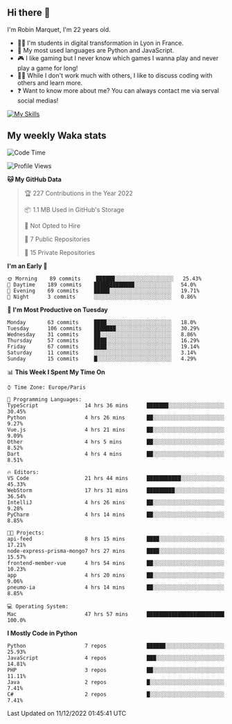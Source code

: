 ## Hi there 👋

I'm Robin Marquet, I'm 22 years old.

- 👨‍💻 I'm students in digital transformation in Lyon in France.
- 🌱 My most used languages are Python and JavaScript.
- 🎮 I like gaming but I never know which games I wanna play and never play a game for long!
- 👯‍♀️ While I don't work much with others, I like to discuss coding with others and learn more.
- ❓ Want to know more about me? You can always contact me via serval social medias!

[![My Skills](https://skillicons.dev/icons?i=js,html,css,docker,express,figma,firebase,graphql,mongodb,mysql,nodejs,py,react,ts,vue)](https://skillicons.dev)

## My weekly Waka stats

<!--START_SECTION:waka-->
![Code Time](http://img.shields.io/badge/Code%20Time-3%2C011%20hrs%2052%20mins-blue)

![Profile Views](http://img.shields.io/badge/Profile%20Views-0-blue)

**🐱 My GitHub Data** 

> 🏆 227 Contributions in the Year 2022
 > 
> 📦 1.1 MB Used in GitHub's Storage 
 > 
> 🚫 Not Opted to Hire
 > 
> 📜 7 Public Repositories 
 > 
> 🔑 15 Private Repositories  
 > 
**I'm an Early 🐤** 

```text
🌞 Morning    89 commits     ██████░░░░░░░░░░░░░░░░░░░   25.43% 
🌆 Daytime    189 commits    █████████████░░░░░░░░░░░░   54.0% 
🌃 Evening    69 commits     █████░░░░░░░░░░░░░░░░░░░░   19.71% 
🌙 Night      3 commits      ░░░░░░░░░░░░░░░░░░░░░░░░░   0.86%

```
📅 **I'm Most Productive on Tuesday** 

```text
Monday       63 commits     ████░░░░░░░░░░░░░░░░░░░░░   18.0% 
Tuesday      106 commits    ███████░░░░░░░░░░░░░░░░░░   30.29% 
Wednesday    31 commits     ██░░░░░░░░░░░░░░░░░░░░░░░   8.86% 
Thursday     57 commits     ████░░░░░░░░░░░░░░░░░░░░░   16.29% 
Friday       67 commits     ████░░░░░░░░░░░░░░░░░░░░░   19.14% 
Saturday     11 commits     ░░░░░░░░░░░░░░░░░░░░░░░░░   3.14% 
Sunday       15 commits     █░░░░░░░░░░░░░░░░░░░░░░░░   4.29%

```


📊 **This Week I Spent My Time On** 

```text
⌚︎ Time Zone: Europe/Paris

💬 Programming Languages: 
TypeScript               14 hrs 36 mins      ███████░░░░░░░░░░░░░░░░░░   30.45% 
Python                   4 hrs 26 mins       ██░░░░░░░░░░░░░░░░░░░░░░░   9.27% 
Vue.js                   4 hrs 21 mins       ██░░░░░░░░░░░░░░░░░░░░░░░   9.09% 
Other                    4 hrs 5 mins        ██░░░░░░░░░░░░░░░░░░░░░░░   8.52% 
Dart                     4 hrs 4 mins        ██░░░░░░░░░░░░░░░░░░░░░░░   8.51%

🔥 Editors: 
VS Code                  21 hrs 44 mins      ███████████░░░░░░░░░░░░░░   45.33% 
WebStorm                 17 hrs 31 mins      █████████░░░░░░░░░░░░░░░░   36.54% 
IntelliJ                 4 hrs 26 mins       ██░░░░░░░░░░░░░░░░░░░░░░░   9.28% 
PyCharm                  4 hrs 14 mins       ██░░░░░░░░░░░░░░░░░░░░░░░   8.85%

🐱‍💻 Projects: 
api-feed                 8 hrs 15 mins       ████░░░░░░░░░░░░░░░░░░░░░   17.21% 
node-express-prisma-mongo7 hrs 27 mins       ████░░░░░░░░░░░░░░░░░░░░░   15.57% 
frontend-member-vue      4 hrs 54 mins       ██░░░░░░░░░░░░░░░░░░░░░░░   10.23% 
app                      4 hrs 20 mins       ██░░░░░░░░░░░░░░░░░░░░░░░   9.06% 
pneumo-ia                4 hrs 14 mins       ██░░░░░░░░░░░░░░░░░░░░░░░   8.85%

💻 Operating System: 
Mac                      47 hrs 57 mins      █████████████████████████   100.0%

```

**I Mostly Code in Python** 

```text
Python                   7 repos             ██████░░░░░░░░░░░░░░░░░░░   25.93% 
JavaScript               4 repos             ███░░░░░░░░░░░░░░░░░░░░░░   14.81% 
PHP                      3 repos             ██░░░░░░░░░░░░░░░░░░░░░░░   11.11% 
Java                     2 repos             █░░░░░░░░░░░░░░░░░░░░░░░░   7.41% 
C#                       2 repos             █░░░░░░░░░░░░░░░░░░░░░░░░   7.41%

```



 Last Updated on 11/12/2022 01:45:41 UTC
<!--END_SECTION:waka-->
